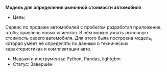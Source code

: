 **Модель для определения рыночной стоимости автомобиля**
- Цель:

Сервис по продаже автомобилей с пробегом разработал приложение, чтобы привлечь новых клиентов. В нём можно узнать рыночную стоимость своего автомобиля. Для этого была построена модель, которая умеет её определять по данным о технических характеристиках и комплектации авто.
- Навыки и инструменты: Python, Pandas, lightgbm
- Статус: Завершён